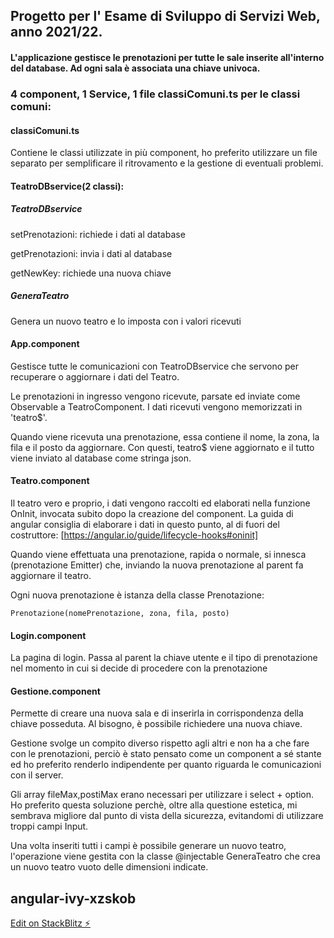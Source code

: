 ## Progetto per l' Esame di Sviluppo di Servizi Web, anno 2021/22.

#### L'applicazione gestisce le prenotazioni per tutte le sale inserite all'interno del database. Ad ogni sala è associata una chiave univoca.

### 4 component, 1 Service, 1 file classiComuni.ts per le classi comuni:

#### classiComuni.ts

Contiene le classi utilizzate in più component, ho preferito utilizzare un file separato per semplificare il ritrovamento e la gestione di eventuali problemi.

#### TeatroDBservice(2 classi):

##### TeatroDBservice

setPrenotazioni: richiede i dati al database

getPrenotazioni: invia i dati al database

getNewKey: richiede una nuova chiave

##### GeneraTeatro

Genera un nuovo teatro e lo imposta con i valori ricevuti

#### App.component

Gestisce tutte le comunicazioni con TeatroDBservice che servono per recuperare o aggiornare i dati del Teatro.

Le prenotazioni in ingresso vengono ricevute, parsate ed inviate come Observable a TeatroComponent. I dati ricevuti vengono memorizzati in 'teatro$'.

Quando viene ricevuta una prenotazione, essa contiene il nome, la zona, la fila e il posto da aggiornare. Con questi, teatro$ viene aggiornato e il tutto viene inviato al database come stringa json.

#### Teatro.component

Il teatro vero e proprio, i dati vengono raccolti ed elaborati nella funzione OnInit, invocata subito dopo la creazione del component. La guida di angular consiglia di elaborare i dati in questo punto, al di fuori del costruttore:
[https://angular.io/guide/lifecycle-hooks#oninit]

Quando viene effettuata una prenotazione, rapida o normale, si innesca (prenotazione Emitter) che, inviando la nuova prenotazione al parent fa aggiornare il teatro.

Ogni nuova prenotazione è istanza della classe Prenotazione:

```
Prenotazione(nomePrenotazione, zona, fila, posto)
```

#### Login.component

La pagina di login.
Passa al parent la chiave utente e il tipo di prenotazione nel momento in cui si decide di procedere con la prenotazione

#### Gestione.component

Permette di creare una nuova sala e di inserirla in corrispondenza della chiave posseduta. Al bisogno, è possibile richiedere una nuova chiave.

Gestione svolge un compito diverso rispetto agli altri e non ha a che fare con le prenotazioni, perciò è stato pensato come un component a sé stante ed ho preferito renderlo indipendente per quanto riguarda le comunicazioni con il server.

Gli array fileMax,postiMax erano necessari per utilizzare i select + option.
Ho preferito questa soluzione perchè, oltre alla questione estetica, mi sembrava migliore dal punto di vista della sicurezza, evitandomi di utilizzare troppi campi Input.

Una volta inseriti tutti i campi è possibile generare un nuovo teatro, l'operazione viene gestita con la classe @injectable GeneraTeatro che crea un nuovo teatro vuoto delle dimensioni indicate.

## angular-ivy-xzskob

[Edit on StackBlitz ⚡️](https://stackblitz.com/edit/angular-ivy-xzskob)
